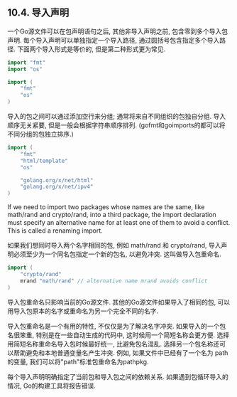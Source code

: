 ## 10.4. 导入声明

一个Go源文件可以在包声明语句之后, 其他非导入声明之前, 包含零到多个导入包声明. 每个导入声明可以单独指定一个导入路径, 通过圆括号包含指定多个导入路径. 下面两个导入形式是等价的, 但是第二种形式更为常见.

```Go
import "fmt"
import "os"

import (
	"fmt"
	"os"
)
```

导入的包之间可以通过添加空行来分组; 通常将来自不同组织的包独自分组. 导入顺序无关紧要, 但是一般会根据字符串顺序排列. (gofmt和goimports的都可以将不同分组的包独立排序.)

```Go
import (
	"fmt"
	"html/template"
	"os"

	"golang.org/x/net/html"
	"golang.org/x/net/ipv4"
)
```

If we need to import two packages whose names are the same, like  math/rand and crypto/rand, into a third package, the import declaration must specify an alternative name for at least one of them to avoid a conﬂict. This is called a renaming import.

如果我们想同时导入两个名字相同的包, 例如 math/rand 和 crypto/rand, 导入声明必须至少为一个同名包指定一个新的包名, 以避免冲突. 这叫做导入包重命名.

```Go
import (
	"crypto/rand"
	mrand "math/rand" // alternative name mrand avoids conflict
)
```

导入包重命名只影响当前的Go源文件. 其他的Go源文件如果导入了相同的包, 可以用导入包原本的名字或重命名为另一个完全不同的名字.

导入包重命名是一个有用的特性, 不仅仅是为了解决名字冲突. 如果导入的一个包名很笨重, 特别是在一些自动生成的代码中, 这时候用一个简短名称会更方便. 选择用简短名称重命名导入包时候最好统一, 比避免包名混乱. 选择另一个包名称还可以帮助避免和本地普通变量名产生冲突. 例如, 如果文件中已经有了一个名为 path 的变量, 我们可以将"path"标准包重命名为pathpkg.

每个导入声明明确指定了当前包和导入包之间的依赖关系. 如果遇到包循环导入的情况, Go的构建工具将报告错误.
